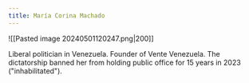 ```yaml
---
title: María Corina Machado
---
```

![[Pasted image 20240501120247.png|200]]

Liberal politician in Venezuela. Founder of Vente Venezuela. The dictatorship banned her from holding public office for 15 years in 2023 ("inhabilitated").